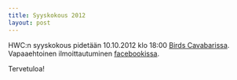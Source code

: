 ```yaml
---
title: Syyskokous 2012
layout: post
---
```


HWC:n syyskokous pidetään 10.10.2012 klo 18:00 [Birds Cavabarissa](https://www.facebook.com/BirdsCavabar). Vapaaehtoinen ilmoittautuminen [facebookissa](https://www.facebook.com/events/391312757607356/).

Tervetuloa!
